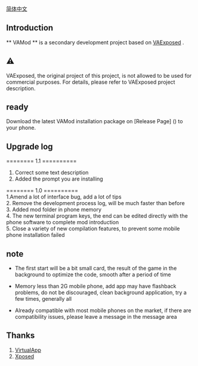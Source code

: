 [简体中文](https://github.com/mimiya0578/VAMod/blob/master/README_chinese.md)


Introduction
-----
** VAMod ** is a secondary development project based on [VAExposed](https://github.com/android-hacker/VAExposed) .


⚠️
-------
VAExposed, the original project of this project, is not allowed to be used for commercial purposes. For details, please refer to VAExposed project description.


ready
----------
Download the latest VAMod installation package on [Release Page] () to your phone.


Upgrade log
-----------
======== 1.1 ==========  
1. Correct some text description  
2. Added the prompt you are installing  

======== 1.0 ==========  
1.Amend a lot of interface bug, add a lot of tips  
2. Remove the development process log, will be much faster than before  
3. Added mod folder in phone memory  
4. The new terminal program keys, the end can be edited directly with the phone software to complete mod introduction  
5. Close a variety of new compilation features, to prevent some mobile phone installation failed  


note
-----------
* The first start will be a bit small card, the result of the game in the background to optimize the code, smooth after a period of time

* Memory less than 2G mobile phone, add app may have flashback problems, do not be discouraged, clean background application, try a few times, generally all

* Already compatible with most mobile phones on the market, if there are compatibility issues, please leave a message in the message area


Thanks
------

1. [VirtualApp](https://github.com/asLody/VirtualApp)
2. [Xposed](https://github.com/rovo89/Xposed)

